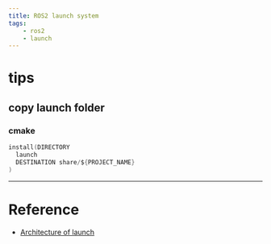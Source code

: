 ```yaml
---
title: ROS2 launch system
tags:
    - ros2
    - launch
---
```


# tips
## copy launch folder
### cmake

```c
install(DIRECTORY
  launch
  DESTINATION share/${PROJECT_NAME}
)
```

---

# Reference
- [Architecture of launch](https://github.com/ros2/launch/blob/humble/launch/doc/source/architecture.rst)